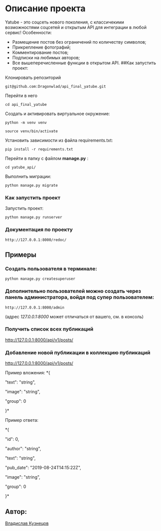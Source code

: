 # Описание проекта

Yatube - это соцсеть нового поколения, с классичекими возможностями соцсетей и открытым API для интеграции в любой сервис!
Особенности:
* Размещение постов без ограничений по количеству символов;
* Прикрепление фотографий;
* Комментирование постов;
* Подписки на любимых авторов;
* Все вышеперечисленные функции в открытом API.
##Как запустить проект:

Клонировать репозиторий

`git@github.com:Dragonwlad/api_final_yatube.git`

 Перейти в него 
 
`cd api_final_yatube`

Cоздать и активировать виртуальное окружение:

`python -m venv venv`

`source venv/bin/activate`

Установить зависимости из файла requirements.txt:

`pip install -r requirements.txt`

Перейти в папку с файлом **manage.py** :

`cd yatube_api/`

Выполнить миграции:

`python manage.py migrate`

### Как запустить проект

Запустить проект:

`python manage.py runserver`

### Документация по проекту

`http://127.0.0.1:8000/redoc/`

## Примеры

### Создать пользователя в терминале:

`python manage.py createsuperuser`

### Дополнительно пользователей можно создать через панель администратора, войдя под супер пользователем:

`http://127.0.0.1:8000/admin`

(адрес *127.0.0.1:8000* может отличаться от вашего, см. в консоль)

### Получить список всех публикаций

http://127.0.0.1:8000/api/v1/posts/

### Добавление новой публикации в коллекцию публикаций

http://127.0.0.1:8000/api/v1/posts/

Пример вложения:
*{

"text": "string",

"image": "string",

"group": 0

}*

Пример ответа:

*{

"id": 0,

"author": "string",

"text": "string",

"pub_date": "2019-08-24T14:15:22Z",

"image": "string",

"group": 0

}*

## Автор:
[Владислав Кузнецов](https://github.com/Dragonwlad)
